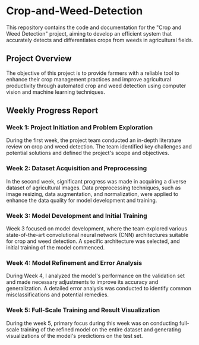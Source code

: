 # Crop-and-Weed-Detection
This repository contains the code and documentation for the "Crop and Weed Detection" project, aiming to develop an efficient system that accurately detects and differentiates crops from weeds in agricultural fields.
## Project Overview
The objective of this project is to provide farmers with a reliable tool to enhance their crop management practices and improve agricultural productivity through automated crop and weed detection using computer vision and machine learning techniques.
## Weekly Progress Report
### Week 1: Project Initiation and Problem Exploration
During the first week, the project team conducted an in-depth literature review on crop and weed detection. The team identified key challenges and potential solutions and defined the project's scope and objectives.
### Week 2: Dataset Acquisition and Preprocessing
In the second week, significant progress was made in acquiring a diverse dataset of agricultural images. Data preprocessing techniques, such as image resizing, data augmentation, and normalization, were applied to enhance the data quality for model development and training.
### Week 3: Model Development and Initial Training
Week 3 focused on model development, where the team explored various state-of-the-art convolutional neural network (CNN) architectures suitable for crop and weed detection. A specific architecture was selected, and initial training of the model commenced.
### Week 4: Model Refinement and Error Analysis
During Week 4, I analyzed the model's performance on the validation set and made necessary adjustments to improve its accuracy and generalization. A detailed error analysis was conducted to identify common misclassifications and potential remedies.
### Week 5: Full-Scale Training and Result Visualization
During the week 5, primary focus during this week was on conducting full-scale training of the refined model on the entire dataset and generating visualizations of the model's predictions on the test set.

